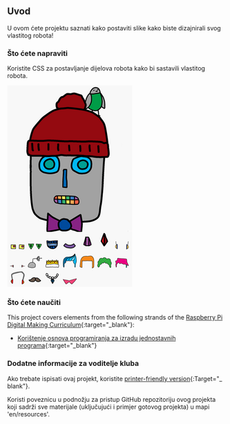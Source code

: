 ## Uvod

U ovom ćete projektu saznati kako postaviti slike kako biste dizajnirali svog vlastitog robota!

### Što ćete napraviti

Koristite CSS za postavljanje dijelova robota kako bi sastavili vlastitog robota.

![screenshot](images/robot-final.png)

### Što ćete naučiti

This project covers elements from the following strands of the [Raspberry Pi Digital Making Curriculum](https://rpf.io/curriculum){:target="_blank"}:

+ [Korištenje osnova programiranja za izradu jednostavnih programa](https://www.raspberrypi.org/curriculum/programming/creator){:target="_blank"}

### Dodatne informacije za voditelje kluba

Ako trebate ispisati ovaj projekt, koristite [printer-friendly version](https://projects.raspberrypi.org/en/projects/build-a-robot/print){:Target="_ blank"}.

Koristi poveznicu u podnožju za pristup GitHub repozitoriju ovog projekta koji sadrži sve materijale (uključujući i primjer gotovog projekta) u mapi 'en/resources'.